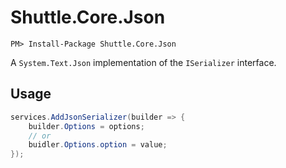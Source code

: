 # Shuttle.Core.Json

```
PM> Install-Package Shuttle.Core.Json
```

A `System.Text.Json` implementation of the `ISerializer` interface.

## Usage

``` c#
services.AddJsonSerializer(builder => {
	builder.Options = options;
	// or
	buidler.Options.option = value;
});
```

